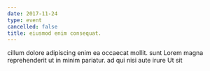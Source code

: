 ```yaml
---
date: 2017-11-24
type: event
cancelled: false
title: eiusmod enim consequat.
---
```

cillum dolore adipiscing enim ea occaecat mollit. sunt Lorem magna reprehenderit ut in minim pariatur. ad qui nisi aute irure Ut sit